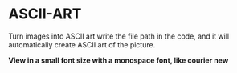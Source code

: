 # ASCII-ART
Turn images into ASCII art
write the file path in the code, and it will automatically create ASCII art of the picture.

**View in a small font size with a monospace font, like courier new**
